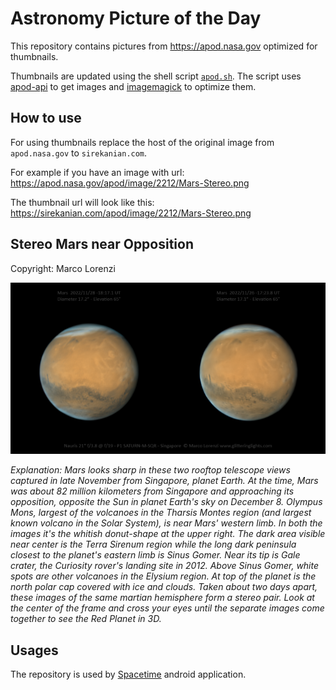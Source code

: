 # Astronomy Picture of the Day

This repository contains pictures from https://apod.nasa.gov optimized for thumbnails.

Thumbnails are updated using the shell script [`apod.sh`](apod.sh). The script
uses [apod-api](https://github.com/nasa/apod-api) to get images and [imagemagick](https://imagemagick.org) to
optimize them.

## How to use

For using thumbnails replace the host of the original image from `apod.nasa.gov` to `sirekanian.com`.

For example if you have an image with url:<br>
https://apod.nasa.gov/apod/image/2212/Mars-Stereo.png

The thumbnail url will look like this:<br>
https://sirekanian.com/apod/image/2212/Mars-Stereo.png

## Stereo Mars near Opposition

Copyright: Marco Lorenzi

[![the picture of the day][1]][2]

_Explanation: Mars looks sharp in these two rooftop telescope views captured in late November from Singapore, planet Earth. At the time, Mars was about 82 million kilometers from Singapore and approaching its opposition, opposite the Sun in planet Earth's sky on December 8. Olympus Mons, largest of the volcanoes in the Tharsis Montes region (and largest known volcano in the Solar System), is near Mars' western limb. In both the images it's the whitish donut-shape at the upper right. The dark area visible near center is the Terra Sirenum region while the long dark peninsula closest to the planet's eastern limb is Sinus Gomer. Near its tip is Gale crater, the Curiosity rover's landing site in 2012. Above Sinus Gomer, white spots are other volcanoes in the Elysium region. At top of the planet is the north polar cap covered with ice and clouds. Taken about two days apart, these images of the same martian hemisphere form a stereo pair. Look at the center of the frame and cross your eyes until the separate images come together to see the Red Planet in 3D._

## Usages

The repository is used by [Spacetime][3] android application.

[1]: image/2212/Mars-Stereo.png

[2]: https://apod.nasa.gov/apod/image/2212/Mars-Stereo.png

[3]: https://github.com/sirekanian/spacetime

